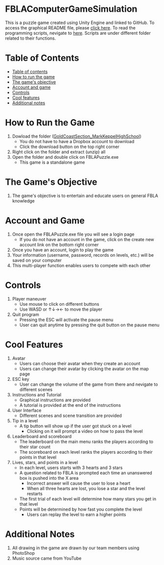 # FBLAComputerGameSimulation

This is a puzzle game created using Unity Engine and linked to GitHub. To access the graphical README file, please [click here](https://github.com/karen93shieh/FBLAComputerGameSimulation). To read the programming scripts, nevigate to [here](https://github.com/karen93shieh/FBLAComputerGameSimulation/tree/main/FBLAPuzzle/Assets/Scripts). Scripts are under different folder related to their functions.

Table of Contents
=================
<!--ts-->
   * [Table of contents](#table-of-contents)
   * [How to run the game](#how-to-run-the-game)
   * [The game's objective](#the-games-objective)
   * [Account and game](#account-and-game)
   * [Controls](#controls)
   * [Cool features](#cool-features)
   * [Additional notes](#additional-notes)
<!--te-->

How to Run the Game
============
   1. Dowload the folder ([GoldCoastSection_MarkKeppelHighSchool](https://www.dropbox.com/s/zw8uktvhfj8xoo7/GoldCost%20Test.zip?dl=0 "Click here"))
      * You do not have to have a Dropbox account to download
      * Click the download button on the top right corner
   2. Right click on the folder and extract (unzip) all
   3. Open the folder and double click on FBLAPuzzle.exe
      * This game is a standalone game 

The Game's Objective
============
   1. The game's objective is to entertain and educate users on general FBLA knowledge

Account and Game
============
   1. Once open the FBLAPuzzle.exe file you will see a login page
      * If you do not have an account in the game, click on the create new account link on the bottom right corner 
   2. Once you have an account, login to play the game
   3. Your information (username, password, records on levels, etc.) will be saved on your computer
   4. This multi-player function enables users to compete with each other

Controls
============
   1. Player maneuver
      * Use mouse to click on different buttons
      * Use WASD or ↑↓→← to move the player
   2. Quit program
      * Pressing the ESC will activate the pause menu
      * User can quit anytime by pressing the quit button on the pause menu 

Cool Features
============
   1. Avatar
      * Users can choose their avatar when they create an account
      * Users can change their avatar by clicking the avatar on the map page 
   2. ESC key
      * User can change the volume of the game from there and nevigate to different scenes
   3. Instructions and Tutorial
      * Graphical instructions are provided 
      * A tutorial is provided at the end of the instructions
   4. User Interface
      * Different scenes and scene transition are provided 
   5. Tip in a level
      * A tip button will show up if the user got stuck on a level
        * Clicking on it will prompt a video on how to pass the level
   6. Leaderboard and scoreboard
      * The leaderboard on the main menu ranks the players according to their star count
      * The scoreboard on each level ranks the players according to their points in that level
   7. Lives, stars, and points in a level
      * In each level, users starts with 3 hearts and 3 stars
      * A question related to FBLA is prompted each time an unanswered box is pushed into the X area
        * Incorrect answer will cause the user to lose a heart
        * When all three hearts are lost, you lose a star and the level restarts
      * The first trial of each level will determine how many stars you get in that level
      * Points will be determined by how fast you complete the level 
        * Users can replay the level to earn a higher points

Additional Notes
============
   1. All drawing in the game are drawn by our team members using PhotoShop
   2. Music source came from YouTube



